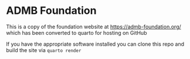 # ADMB Foundation

This is a copy of the foundation website at https://admb-foundation.org/ which has been converted to quarto for hosting on GitHub

If you have the appropriate software installed you can clone this repo and build the site via `quarto render`

